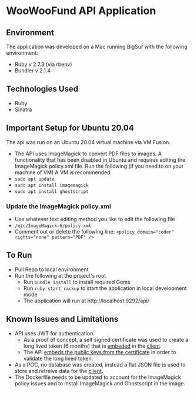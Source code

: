 # WooWooFund API Application
## Environment
The application was developed on a Mac running BigSur with the following environment:
* Ruby v 2.7.3 (via rbenv)
* Bundler v 2.1.4

## Technologies Used
* Ruby
* Sinatra

## Important Setup for Ubuntu 20.04
The api was run on an Ubuntu 20.04 virtual machine via VM Fusion.
* The API uses ImageMagick to convert PDF files to images. A functionality that has been disabled in Ubuntu and requires editing the ImageMagick policy.xml file.
Run the following (if you need to on your machine of VM) A VM is recommended.
* `sudo apt update`
* `sudo apt install imagemagick`
* `sudo apt install ghostscript`
### Update the ImageMagick policy.xml
* Use whatever text editing method you like to edit the following file
* `/etc/ImageMagick-6/policy.xml`
* Comment out or delete the following line: `<policy domain="coder" rights="none" pattern="PDF" />`

## To Run
* Pull Repo to local environment
* Run the following at the project's root
  * Run `bundle install` to install required Gems
  * Run `ruby start_rackup` to start the application in local development mode
  * The application will run at http://localhost:9292/api/

## Known Issues and Limitations
* API uses JWT for authentication.
  * As a proof of concept, a self signed certificate was used to create a long lived token (6 months) that is [embeded](https://github.com/defiantgoat/woowoofund-app/blob/main/src/client/reducers/index.ts#L14) in the [client](https://github.com/defiantgoat/woowoofund-app).
  * The API [embeds the public keys from the certificate](https://github.com/defiantgoat/woowoofund-api/blob/main/lib/jwt_token_validation_helper.rb#L74) in order to validate the long lived token.
* As a POC, no database was created, instead a flat JSON file is used to store and retreive data for the [client](https://github.com/defiantgoat/woowoofund-app).
* The Dockerfile needs to be updated to account for the ImageMagick policy issues and to install ImageMagick and Ghostscript in the image.

